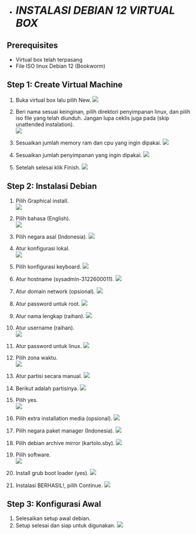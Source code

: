 - # _INSTALASI DEBIAN 12 VIRTUAL BOX_

## Prerequisites

- Virtual box telah terpasang
- File ISO linux Debian 12 (Bookworm)

## Step 1: Create Virtual Machine

1. Buka virtual box lalu pilih New.
![](assets/deb1.png)

2. Beri nama sesuai keinginan, pilih direktori penyimpanan linux, dan pilih iso file yang telah diunduh. Jangan lupa ceklis juga pada (skip unattended instalation). <br>
![](assets/deb02.png)

3. Sesuaikan jumlah memory ram dan cpu yang ingin dipakai.
![](assets/deb2.png)

4. Sesuaikan jumlah penyimpanan yang ingin dipakai.
![](assets/deb3.png)

5. Setelah selesai klik Finish.
![](assets/deb4.png)

## Step 2: Instalasi Debian

1. Pilih Graphical install. <br>
![](assets/deb5.png)

2. Pilih bahasa (English). <br>
![](assets/deb6.png)

3. Pilih negara asal (Indonesia).
![](assets/deb7.png)

4. Atur konfigurasi lokal. <br>
![](assets/deb8.png)

5. Pilih konfigurasi keyboard.
![](assets/deb9.png)

6. Atur hostname (sysadmin-3122600011).
![](assets/deb10.png)

7. Atur domain network (opsional).
![](assets/deb11.png)

8. Atur password untuk root.
![](assets/deb12.png)

9. Atur nama lengkap (raihan).
![](assets/deb13.png)

10. Atur username (raihan). <br>
![](assets/deb14.png)

11. Atur password untuk linux.
![](assets/deb15.png)

12. Pilih zona waktu. <br>
![](assets/deb16.png)

13. Atur partisi secara manual.
![](assets/deb17.png)

14. Berikut adalah partisinya.
![](assets/deb18.png)

15. Pilih yes. <br>
![](assets/deb19.png)

16. Pilih extra installation media (opsional).
![](assets/deb20.png)

17. Pilih negara paket manager (Indonesia).
![](assets/deb21.png)

18. Pilih debian archive mirror (kartolo.sby).
![](assets/deb22.png)

19. Pilih software. <br>
![](assets/deb23.png)

20. Install grub boot loader (yes).
![](assets/deb24.png)

21. Instalasi BERHASIL!, pilih Continue.
![](assets/deb25.png)

## Step 3: Konfigurasi Awal

1. Selesaikan setup awal debian.
2. Setup selesai dan siap untuk digunakan. 
![](assets/deb26.png)

